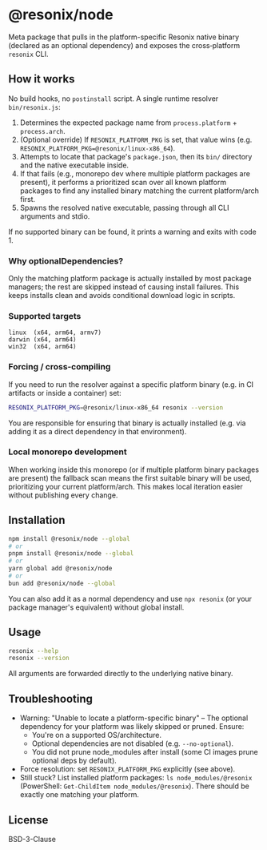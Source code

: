 # @resonix/node

Meta package that pulls in the platform-specific Resonix native binary (declared as an optional dependency) and exposes the cross‑platform `resonix` CLI.

## How it works

No build hooks, no `postinstall` script. A single runtime resolver `bin/resonix.js`:

1. Determines the expected package name from `process.platform` + `process.arch`.
2. (Optional override) If `RESONIX_PLATFORM_PKG` is set, that value wins (e.g. `RESONIX_PLATFORM_PKG=@resonix/linux-x86_64`).
3. Attempts to locate that package's `package.json`, then its `bin/` directory and the native executable inside.
4. If that fails (e.g., monorepo dev where multiple platform packages are present), it performs a prioritized scan over all known platform packages to find any installed binary matching the current platform/arch first.
5. Spawns the resolved native executable, passing through all CLI arguments and stdio.

If no supported binary can be found, it prints a warning and exits with code 1.

### Why optionalDependencies?

Only the matching platform package is actually installed by most package managers; the rest are skipped instead of causing install failures. This keeps installs clean and avoids conditional download logic in scripts.

### Supported targets

```
linux  (x64, arm64, armv7)
darwin (x64, arm64)
win32  (x64, arm64)
```

### Forcing / cross‑compiling

If you need to run the resolver against a specific platform binary (e.g. in CI artifacts or inside a container) set:

```bash
RESONIX_PLATFORM_PKG=@resonix/linux-x86_64 resonix --version
```

You are responsible for ensuring that binary is actually installed (e.g. via adding it as a direct dependency in that environment).

### Local monorepo development

When working inside this monorepo (or if multiple platform binary packages are present) the fallback scan means the first suitable binary will be used, prioritizing your current platform/arch. This makes local iteration easier without publishing every change.

## Installation

```bash
npm install @resonix/node --global
# or
pnpm install @resonix/node --global
# or
yarn global add @resonix/node
# or
bun add @resonix/node --global
```

You can also add it as a normal dependency and use `npx resonix` (or your package manager's equivalent) without global install.

## Usage

```bash
resonix --help
resonix --version
```

All arguments are forwarded directly to the underlying native binary.

## Troubleshooting

- Warning: "Unable to locate a platform-specific binary" – The optional dependency for your platform was likely skipped or pruned. Ensure:
  - You're on a supported OS/architecture.
  - Optional dependencies are not disabled (e.g. `--no-optional`).
  - You did not prune node_modules after install (some CI images prune optional deps by default).
- Force resolution: set `RESONIX_PLATFORM_PKG` explicitly (see above).
- Still stuck? List installed platform packages: `ls node_modules/@resonix` (PowerShell: `Get-ChildItem node_modules/@resonix`). There should be exactly one matching your platform.

## License

BSD-3-Clause
